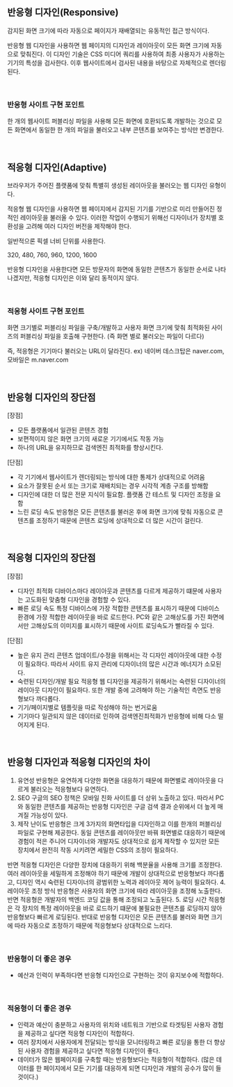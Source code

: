 ## 반응형 디자인(Responsive)

감지된 화면 크기에 따라 자동으로 페이지가 재배열되는 유동적인 접근 방식이다.

반응형 웹 디자인을 사용하면 웹 페이지의 디자인과 레이아웃이 모든 화면 크기에 자동으로 맞춰진다. 이 디자인 기술은 CSS 미디어 쿼리를 사용하여 최종 사용자가 사용하는 기기의 특성을 검사한다. 이후 웹사이트에서 검사된 내용을 바탕으로 자체적으로 렌더링된다.

<br />

### 반응형 사이트 구현 포인트

한 개의 웹사이트 퍼블리싱 파일을 사용해 모든 화면에 호환되도록 개발하는 것으로 모든 화면에서 동일한 한 개의 파일을 불러오고 내부 콘텐츠를 보여주는 방식만 변경한다.

<br />

## 적응형 디자인(Adaptive)

브라우저가 주어진 플랫폼에 맞춰 특별히 생성된 레이아웃을 불러오는 웹 디자인 유형이다.

적응형 웹 디자인을 사용하면 웹 페이지에서 감지된 기기를 기반으로 미리 만들어진 정적인 레이아웃을 불러올 수 있다. 이러한 작업이 수행되기 위해선 디자이너가 장치별 호환성을 고려해 여러 디자인 버전을 제작해야 한다.

일반적으론 픽셀 너비 단위를 사용한다.

320, 480, 760, 960, 1200, 1600

반응형 디자인을 사용한다면 모든 방문자의 화면에 동일한 콘텐츠가 동일한 순서로 나타나겠지만, 적응형 디자인은 이와 달리 동적이지 않다.

<br />

### 적응형 사이트 구현 포인트

화면 크기별로 퍼블리싱 파일을 구축/개발하고 사용자 화면 크기에 맞춰 최적화된 사이즈의 퍼블리싱 파일을 호출해 구현한다. (즉 화면 별로 불러오는 파일이 다르다)

즉, 적응형은 기기마다 불러오는 URL이 달라진다. ex) 네이버 데스크탑은 naver.com, 모바일은 m.naver.com

<br />

## 반응형 디자인의 장단점

[장점]

- 모든 플랫폼에서 일관된 콘텐츠 경험
- 보편적이지 않은 화면 크기의 새로운 기기에서도 작동 가능
- 하나의 URL을 유지하므로 검색엔진 최적화를 향상시킨다.

[단점]

- 각 기기에서 웹사이트가 렌더링되는 방식에 대한 통제가 상대적으로 어려움
- 요소가 잘못된 순서 또는 크기로 재배치되는 경우 시각적 계층 구조를 방해함
- 디자인에 대한 더 많은 전문 지식이 필요함. 플랫폼 간 테스트 및 디자인 조정을 요함
- 느린 로딩 속도
  반응형은 모든 콘텐츠를 불러온 후에 화면 크기에 맞춰 자동으로 콘텐츠를 조정하기 때문에 콘텐츠 로딩에 상대적으로 더 많은 시간이 걸린다.

<br />

## 적응형 디자인의 장단점

[장점]

- 디자인 최적화
  디바이스마다 레이아웃과 콘텐츠를 다르게 제공하기 떄문에 사용자는 고도화된 맞춤형 디자인을 경험할 수 있다.
- 빠른 로딩 속도
  특정 디바이스에 가장 적합한 콘텐츠를 표시하기 때문에 디바이스 환경에 가장 적합한 레이아웃을 바로 로드한다. PC와 같은 고해상도를 가진 화면에서만 고해상도의 이미지를 표시하기 때문에 사이트 로딩속도가 빨라질 수 있다.

[단점]

- 높은 유지 관리
  콘텐츠 업데이트/수정을 위해서는 각 디자인 레이아웃에 대한 수정이 필요하다. 따라서 사이트 유지 관리에 디자이너의 많은 시간과 에너지가 소모된다.
- 숙련된 디자인/개발 필요
  적응형 웹 디자인을 제공하기 위해서는 숙련된 디자이너의 레이아웃 디자인이 필요하다. 또한 개발 중에 고려해야 하는 기술적인 측면도 반응형보다 까다롭다.
- 기기/페이지별로 템플릿을 따로 작성해야 하는 번거로움
- 기기마다 일관되지 않은 데이터로 인하여 검색엔진최적화가 반응형에 비해 다소 떨어지게 된다.

<br />

## 반응형 디자인과 적응형 디자인의 차이

1. 유연성
   반응형은 유연하게 다양한 화면을 대응하기 때문에 화면별로 레이아웃을 다르게 불러오는 적응형보다 유연하다.
2. SEO
   구글의 SEO 정책은 모바일 친화 사이트를 더 상위 노출하고 있다. 따라서 PC와 동일한 콘텐츠를 제공하는 반응형 디자인은 구글 검색 결과 순위에서 더 높게 매겨질 가능성이 있다.
3. 제작 난이도
   반응형은 크게 3가지의 화면타입을 디자인하고 이를 한개의 퍼블리싱 파일로 구현해 제공한다. 동일 콘텐츠를 레이아웃만 바꿔 화면별로 대응하기 때문에 경험이 적은 주니어 디자이너와 개발자도 상대적으로 쉽게 제작할 수 있지만 모든 장치에서 완전히 작동 시키려면 세밀한 CSS의 조정이 필요하다.

반면 적응형 디자인은 다양한 장치에 대응하기 위해 백분율을 사용해 크기를 조정한다. 여러 레이아웃을 세밀하게 조정해야 하기 때문에 개발이 상대적으로 반응형보다 까다롭고, 디자인 역시 숙련된 디자이너의 광범위한 노력과 레이아웃 제어 능력이 필요하다. 4. 레이아웃 조정 방식
반응형은 사용자의 화면 크기에 따라 레이아웃을 조정해 노출한다. 반면 적응형은 개발자의 백엔드 코딩 값을 통해 조정되고 노출된다. 5. 로딩 시간
적응형은 각 장치의 특정 레이아웃을 바로 로드하기 떄문에 불필요한 콘텐츠를 로딩하지 않아 반응형보다 빠르게 로딩된다. 반대로 반응형 디자인은 모든 콘텐츠를 불러와 화면 크기에 따라 자동으로 조정하기 때문에 적응형보다 상대적으로 느리다.

<br />

### 반응형이 더 좋은 경우

- 예산과 인력이 부족하다면 반응형 디자인으로 구현하는 것이 유지보수에 적합하다.

<br />

### 적응형이 더 좋은 경우

- 인력과 예산이 충분하고 사용자의 위치와 네트워크 기반으로 타겟팅된 사용자 경험을 제공하고 싶다면 적응형 디자인이 적합하다.
- 여러 장치에서 사용자에게 전달되는 방식을 모니터링하고 빠른 로딩을 통한 더 향상된 사용자 경험을 제공하고 싶다면 적응형 디자인이 좋다.
- 데이터가 많은 웹페이지를 구축할 때는 반응형보다는 적응형이 적합하다. (많은 데이터를 한 페이지에서 모든 기기를 대응하게 되면 디자인과 개발의 공수가 많이 들 것이다.)

